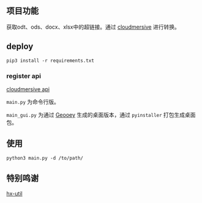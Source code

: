 ## 项目功能
获取odt、ods、docx、xlsx中的超链接。通过 [cloudmersive](https://cloudmersive.com/tools) 进行转换。

## deploy
`pip3 install -r requirements.txt`

### register api
[cloudmersive api](https://cloudmersive.com/convert-api)

`main.py` 为命令行版。

`main_gui.py` 为通过 [Geooey](https://github.com/chriskiehl/Gooey) 生成的桌面版本，通过 `pyinstaller` 打包生成桌面包。

## 使用 

`python3 main.py -d /to/path/`

## 特别鸣谢
[hx-util](https://github.com/Colin-Fredericks/hx-util)